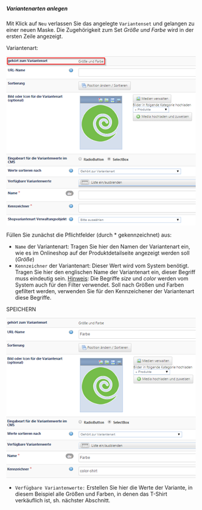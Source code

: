 ##### Variantenarten anlegen

Mit Klick auf ```Neu``` verlassen Sie das angelegte ```Variantenset``` und gelangen zu einer neuen Maske. Die Zugehörigkeit zum Set *Größe und Farbe* wird in der ersten Zeile angezeigt.

Variantenart:

![](bild33.png)

Füllen Sie zunächst die Pflichtfelder (durch * gekennzeichnet) aus:
* ```Name``` der Variantenart: Tragen Sie hier den Namen der Variantenart ein, wie es im Onlineshop auf der Produktdetailseite angezeigt werden soll (*Größe*)
* ```Kennzeichner``` der Variantenart: Dieser Wert wird vom System benötigt. Tragen Sie hier den englischen Name der Variantenart ein, dieser Begriff muss eindeutig sein. 
<u>Hinweis</u>: Die Begriffe *size* und *color* werden vom System auch für den Filter verwendet. Soll nach Größen und Farben gefiltert werden, verwenden Sie für den Kennzeichener der Variantenart diese Begriffe. 

SPEICHERN

![](bild34.png)

* ```Verfügbare Variantenwerte:``` Erstellen Sie hier die Werte der Variante, in diesem Beispiel alle Größen und Farben, in denen das T-Shirt verkäuflich ist, sh. nächster Abschnitt.

